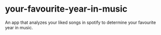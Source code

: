 # your-favourite-year-in-music
An app that analyzes your liked songs in spotify to determine your favourite year in music.
